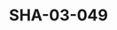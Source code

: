 ---
pid: SHA-03-049
title: SHA-03-049
language: ar
original_label: 
rights: شرحبيل احمد
location_of_original: شرحبيل احمد
photographer_or_studio: 
scanned_from: photograph 6.6 by 12.2
_date: early 2000s
location: مصر، القاهرة
description: الاعلام لحفلة شرحبيل احمد
additional_notes: 
permission_display: 'yes'
on_server: 'no'
on_website: 'no'
permalink: /photopages/ar/SHA-03-049.html
layout: photo-page
---